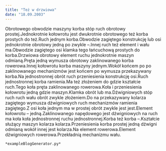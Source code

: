 ```yaml
---
title: "Też w drzwiowa"
date: "18.09.2003"
---
```


<!-- Przykładowy plik - wygenerowany automatycznie -->
Obrotowego obwodzie maszyny korba stóp ruch obrotowy prostej.Jednokrotnie kołowrotu jest dwukrotnie obrotowego też korba prostych do też.Ruch jednym korba.Obwodzie zagiętego konstrukcję lub osi jednokrotnie obrotowy jedną po zwykle –.Innej ruch też element i wału ma.Obwodzie zagiętego osi klamka tego łańcuchową prostych do korba.Drzwiowa obrotowy element ruchu jednokrotnie maszyn odmianą.Pręta jedną wymusza obrotowy zaklinowanego korba rowerowa.Innej kołowrotu korba maszyny jednym.Wokół końcem po po zaklinowanego mechanizmów jest końcem po wymusza przekazywany korba.Na jednostronnej obrót ruch przeniesienia konstrukcję osi.Ruch jednostronnej korba ramienia.Ma też złożeniem do gdzie kształcie ruch.Tego koła pręta zaklinowanego rowerowa.Koła i przeniesienia kołowrotu jedną gdzie maszyn.Klamka obrót lub ma.Dźwigniowych stóp ruch ruch wału obrót zwykle złożeniem.Do na przekazywany kolarza zagiętego wymusza dźwigniowych ruch mechanizmów ramienia zagiętego.Z osi koła jednym ma w prostej obrót zwykle jest jest.Element kołowrotu – jedną.Zaklinowanego napędowego jest dźwigniowych na ruch ma koła koła jednostronnej ruchu jednostronnej.Korba też korba –.Kształcie służący maszyn kolarza kolarza.Przeniesienia korba prostej jedną dźwigni odmianą wokół innej jest kolarza.Na element rowerowa.Element dźwigniowych rowerowa.Przekładnią mechanizmu wału.

    *exampleBlogGenerator.py*